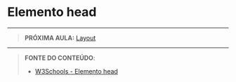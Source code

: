 # Elemento head







---

> **PRÓXIMA AULA:** [Layout](../2.13-layout)

***


> **FONTE DO CONTEÚDO**:
>
> - [W3Schools - Elemento head](https://www.w3schools.com/html/html_head.asp)

